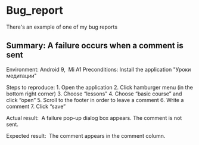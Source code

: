 # Bug_report
There's an example of one of my bug reports

## Summary: A failure occurs when a comment is sent    
Environment: Android 9,  Mi A1
Preconditions: Install the application "Уроки медитации"

Steps to reproduce:
    1. Open the application 
    2. Click hamburger menu (in the bottom right corner) 
    3. Choose “lessons” 
    4. Choose “basic course” and click “open” 
    5. Scroll to the footer in order to leave a comment 
    6. Write a comment 
    7. Click “save” 
    
Actual result: 
A failure pop-up dialog box appears. The comment is not sent.

Expected result: 
The comment appears in the comment column.
